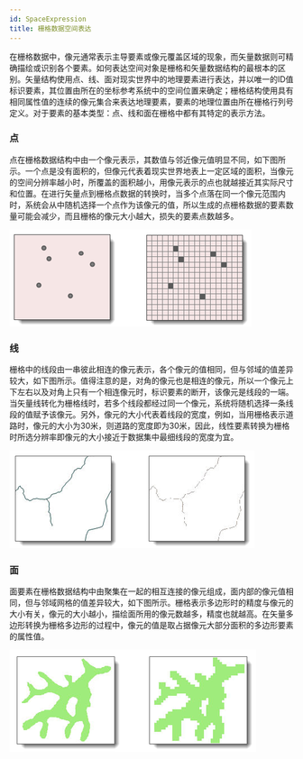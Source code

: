 ```yaml
---
id: SpaceExpression
title: 栅格数据空间表达
---
```

在栅格数据中，像元通常表示主导要素或像元覆盖区域的现象，而矢量数据则可精确描绘或识别各个要素。如何表达空间对象是栅格和矢量数据结构的最根本的区别。矢量结构使用点、线、面对现实世界中的地理要素进行表达，并以唯一的ID值标识要素，其位置由所在的坐标参考系统中的空间位置来确定；栅格结构使用具有相同属性值的连续的像元集合来表达地理要素，要素的地理位置由所在栅格行列号定义。对于要素的基本类型：点、线和面在栅格中都有其特定的表示方法。

### 点

点在栅格数据结构中由一个像元表示，其数值与邻近像元值明显不同，如下图所示。一个点是没有面积的，但像元代表着现实世界地表上一定区域的面积，当像元的空间分辨率越小时，所覆盖的面积越小，用像元表示的点也就越接近其实际尺寸和位置。在进行矢量点到栅格点数据的转换时，当多个点落在同一个像元范围内时，系统会从中随机选择一个点作为该像元的值，所以生成的点栅格数据的要素数量可能会减少，而且栅格的像元大小越大，损失的要素点数越多。

![](img/Point.png)  

  
### 线

栅格中的线段由一串彼此相连的像元表示，各个像元的值相同，但与邻域的值差异较大，如下图所示。值得注意的是，对角的像元也是相连的像元，所以一个像元上下左右以及对角上只有一个相连像元时，标识要素的断开，该像元是线段的一端。当矢量线转化为栅格线时，若多个线段都经过同一个像元，系统将随机选择一条线段的值赋予该像元。另外，像元的大小代表着线段的宽度，例如，当用栅格表示道路时，像元的大小为30米，则道路的宽度即为30米，因此，线性要素转换为栅格时所选分辨率即像元的大小接近于数据集中最细线段的宽度为宜。

![](img/Line.png)  

  
### 面

面要素在栅格数据结构中由聚集在一起的相互连接的像元组成，面内部的像元值相同，但与邻域网格的值差异较大，如下图所示。栅格表示多边形时的精度与像元的大小有关，像元的大小越小，描绘面所用的像元数越多，精度也就越高。在矢量多边形转换为栅格多边形的过程中，像元的值是取占据像元大部分面积的多边形要素的属性值。

![](img/Region.png)  

  

